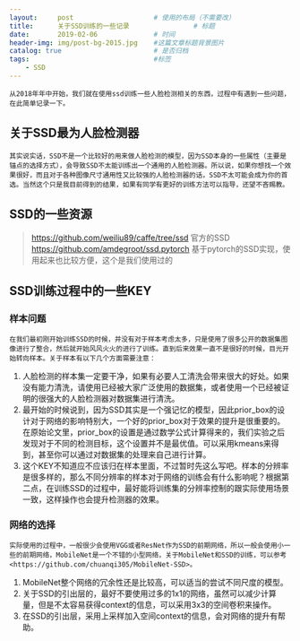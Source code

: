 ```yaml
---
layout:     post   				    # 使用的布局（不需要改）
title:      关于SSD训练的一些记录 				# 标题 
date:       2019-02-06 				# 时间
header-img: img/post-bg-2015.jpg 	#这篇文章标题背景图片
catalog: true 						# 是否归档
tags:								#标签
    - SSD
---
```


    从2018年年中开始，我们就在使用ssd训练一些人脸检测相关的东西，过程中有遇到一些问题，在此简单记录一下。

## 关于SSD最为人脸检测器

    其实说实话，SSD不是一个比较好的用来做人脸检测的模型，因为SSD本身的一些属性（主要是锚点的选择方式），会导致SSD不太能训练出一个通用的人脸检测器。所以说，如果你想找一个效果很好，而且对于各种图像尺寸通用性又比较强的人脸检测器的话，SSD不太可能会成为你的首选。当然这个只是我目前得到的结果，如果有同学有更好的训练方法可以指导，还望不吝赐教。

## SSD的一些资源
> <https://github.com/weiliu89/caffe/tree/ssd> 官方的SSD
> <https://github.com/amdegroot/ssd.pytorch> 基于pytorch的SSD实现，使用起来也比较方便，这个是我们使用过的

## SSD训练过程中的一些KEY

### 样本问题
    在我们最初刚开始训练SSD的时候，并没有对于样本考虑太多，只是使用了很多公开的数据集图像进行了整合，然后就开始风风火火的进行了训练。直到后来效果一直不是很好的时候，目光开始转向样本。关于样本有以下几个方面需要注意：
1. 人脸检测的样本集一定要干净，如果有必要人工清洗会带来很大的好处。如果没有能力清洗，请使用已经被大家广泛使用的数据集，或者使用一个已经被证明的很强大的人脸检测器对数据集进行清洗。
2. 最开始的时候说到，因为SSD其实是一个强记忆的模型，因此prior_box的设计对于网络的影响特别大，一个好的prior_box对于效果的提升是很重要的。在原始论文里，prior_box的设置是通过数学公式计算得来的，我们实验之后发现对于不同的检测目标，这个设置并不是最优值。可以采用kmeans来得到，甚至你可以通过对数据集的处理来自己进行计算。
3. 这个KEY不知道应不应该归在样本里面，不过暂时先这么写吧。样本的分辨率是很多样的，那么不同分辨率的样本对于网络的训练会有什么影响呢？根据第二点，在训练SSD的过程中，最好能将训练集的分辨率控制的跟实际使用场景一致，这样操作也会提升检测器的效果。

### 网络的选择
    实际使用的过程中，一般很少会使用VGG或者ResNet作为SSD的前期网络，所以一般会使用小一些的前期网络，MobileNet是一个不错的小型网络，关于MobileNet和SSD的训练，可以参考<https://github.com/chuanqi305/MobileNet-SSD>。
1. MobileNet整个网络的冗余性还是比较高，可以适当的尝试不同尺度的模型。
2. 关于SSD的引出层的，最好不要使用过多的1x1的网络，虽然可以减少计算量，但是不太容易获得context的信息，可以采用3x3的空间卷积来操作。
3. 在SSD的引出层，采用上采样加入空间context的信息，会对网络的提升有帮助。


